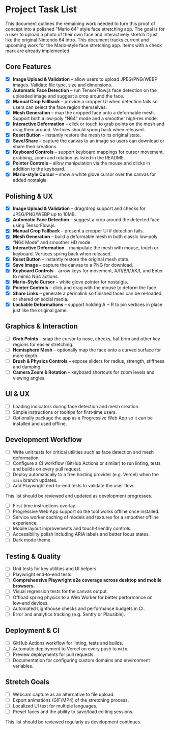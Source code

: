 # Project Task List

This document outlines the remaining work needed to turn this proof of concept into a polished "Mario 64" style face stretching app. The goal is for a user to upload a photo of their own face and interactively stretch it just like the original Nintendo 64 intro.
This document tracks current and upcoming work for the Mario‑style face stretching app. Items with a check mark are already implemented.

## Core Features

- [x] **Image Upload & Validation** – allow users to upload JPEG/PNG/WEBP images. Validate file type, size and dimensions.
- [x] **Automatic Face Detection** – run TensorFlow.js face detection on the uploaded image and suggest a crop around the face.
- [x] **Manual Crop Fallback** – provide a cropper UI when detection fails so users can select the face region themselves.
- [x] **Mesh Generation** – map the cropped face onto a deformable mesh. Support both a low‑poly "N64" mode and a smoother high‑res mode.
- [x] **Interactive Deformation** – click or touch to grab points on the mesh and drag them around. Vertices should spring back when released.
- [x] **Reset Button** – instantly restore the mesh to its original state.
- [x] **Save/Share** – capture the canvas to an image so users can download or share their creations.
- [x] **Keyboard Controls** – support keyboard mappings for cursor movement, grabbing, zoom and rotation as listed in the README.
- [x] **Pointer Controls** – allow manipulation via the mouse and clicks in addition to the keyboard.
- [x] **Mario-style Cursor** – show a white glove cursor over the canvas for added nostalgia.

## Polishing & UX

- [x] **Image Upload & Validation** – drag/drop support and checks for JPEG/PNG/WEBP up to 10MB.
- [x] **Automatic Face Detection** – suggest a crop around the detected face using TensorFlow.js.
- [x] **Manual Crop Fallback** – present a cropper UI if detection fails.
- [x] **Mesh Generation** – build a deformable mesh in both classic low‑poly “N64 Mode” and smoother HD mode.
- [x] **Interactive Deformation** – manipulate the mesh with mouse, touch or keyboard. Vertices spring back when released.
- [x] **Reset Button** – instantly restore the original mesh state.
- [x] **Save Image** – capture the canvas to a PNG for download.
- [x] **Keyboard Controls** – arrow keys for movement, A/R/B/I/J/K/L and Enter to mimic N64 actions.
- [x] **Mario‑Style Cursor** – white glove pointer for nostalgia.
- [x] **Pointer Controls** – click and drag with the mouse to deform the face.
- [x] **Share Links** – generate a permalink so finished faces can be re‑loaded or shared on social media.
- [x] **Lockable Deformations** – support holding A + R to pin vertices in place just like the original game.

## Graphics & Interaction
- [ ] **Grab Points** – snap the cursor to nose, cheeks, hat brim and other key regions for easier stretching.
- [ ] **Hemisphere Mesh** – optionally map the face onto a curved surface for more depth.
- [ ] **Brush & Physics Controls** – expose sliders for radius, strength, stiffness and damping.
- [ ] **Camera Zoom & Rotation** – keyboard shortcuts for zoom levels and viewing angles.

## UI & UX
- [ ] Loading indicators during face detection and mesh creation.
- [ ] Simple instructions or tooltips for first‑time users.
- [ ] Optionally package the app as a Progressive Web App so it can be installed and used offline.

## Development Workflow
- [ ] Write unit tests for critical utilities such as face detection and mesh deformation.
- [ ] Configure a CI workflow (GitHub Actions or similar) to run linting, tests and builds on every pull request.
- [ ] Deploy automatically to a free hosting provider (e.g. Vercel) when the `main` branch updates.
- [ ] Add Playwright end-to-end tests to validate the user flow.

This list should be reviewed and updated as development progresses.
- [ ] First‑time instructions overlay.
- [ ] Progressive Web App support so the tool works offline once installed.
- [ ] Service worker caching of models and textures for a smoother offline experience.
- [ ] Mobile layout improvements and touch‑friendly controls.
- [ ] Accessibility polish including ARIA labels and better focus states.
- [ ] Dark mode theme.

## Testing & Quality
- [ ] Unit tests for key utilities and UI helpers.
- [ ] Playwright end‑to-end tests.
- [ ] **Comprehensive Playwright e2e coverage across desktop and mobile browsers.**
- [ ] Visual regression tests for the canvas output.
- [ ] Offload spring physics to a Web Worker for better performance on low‑end devices.
- [ ] Automated Lighthouse checks and performance budgets in CI.
- [ ] Error and analytics tracking (e.g. Sentry or Plausible).

## Deployment & CI
- [ ] GitHub Actions workflow for linting, tests and builds.
- [ ] Automatic deployment to Vercel on every push to `main`.
- [ ] Preview deployments for pull requests.
- [ ] Documentation for configuring custom domains and environment variables.

## Stretch Goals
- [ ] Webcam capture as an alternative to file upload.
- [ ] Export animations (GIF/MP4) of the stretching process.
- [ ] Localized UI text for multiple languages.
- [ ] Preset faces and the ability to save/load editing sessions.

This list should be reviewed regularly as development continues.
